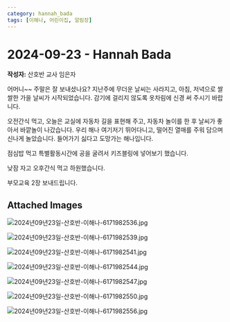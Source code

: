 ```yaml
---
category: hannah_bada
tags: [이해나, 어린이집, 알림장]
---
```


# 2024-09-23 - Hannah Bada

**작성자:** 산호반 교사 임은자  

어머니~~  주말은 잘 보내셨나요? 지난주에 무더운 날씨는 사라지고, 아침, 저녁으로 쌀쌀한 가을 날씨가 시작되었습니다. 감기에 걸리지 않도록 옷차림에 신경 써 주시기 바랍니다.

오전간식 먹고, 오늘은  교실에 자동차 길을 표현해 주고,  자동차  놀이를 한 후 날씨가 좋아서 바깥놀이 나갔습니다. 우리 해나 여기저기 뛰어다니고, 떨어진 열매를 주워 담으며 신나게 놀았습니다. 들어가기 싫다고 도망가는 해나입니다.

점심밥 먹고 특별활동시간에 공을 굴려서 키즈블링에 넣어보기 했습니다. 

낮잠 자고 오후간식 먹고 하원했습니다.

부모교육 2장 보내드립니다.

## Attached Images
![2024년09년23일-산호반-이해나-6171982536.jpg](d:\Users\hannah\Downloads\kids\photo\2024년09년23일-산호반-이해나-6171982536.jpg)

![2024년09년23일-산호반-이해나-6171982539.jpg](d:\Users\hannah\Downloads\kids\photo\2024년09년23일-산호반-이해나-6171982539.jpg)

![2024년09년23일-산호반-이해나-6171982541.jpg](d:\Users\hannah\Downloads\kids\photo\2024년09년23일-산호반-이해나-6171982541.jpg)

![2024년09년23일-산호반-이해나-6171982544.jpg](d:\Users\hannah\Downloads\kids\photo\2024년09년23일-산호반-이해나-6171982544.jpg)

![2024년09년23일-산호반-이해나-6171982547.jpg](d:\Users\hannah\Downloads\kids\photo\2024년09년23일-산호반-이해나-6171982547.jpg)

![2024년09년23일-산호반-이해나-6171982550.jpg](d:\Users\hannah\Downloads\kids\photo\2024년09년23일-산호반-이해나-6171982550.jpg)

![2024년09년23일-산호반-이해나-6171982556.jpg](d:\Users\hannah\Downloads\kids\photo\2024년09년23일-산호반-이해나-6171982556.jpg)

